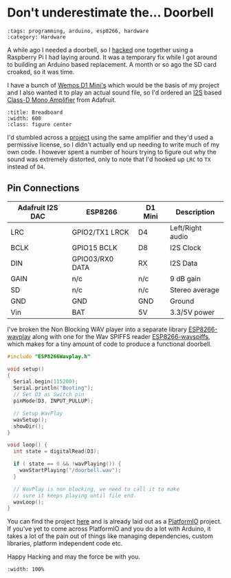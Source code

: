 Don't underestimate the... Doorbell
===================================

```{post} 2017-06-04
:tags: programming, arduino, esp8266, hardware
:category: Hardware
```

A while ago I needed a doorbell, so I [hacked](https://github.com/techman83/hackydoorbell) one together using a Raspberry Pi I had laying around. It was a temporary fix while I got around to building an Arduino based replacement. A month or so ago the SD card croaked, so it was time.

I have a bunch of [Wemos D1 Mini's](https://wiki.wemos.cc/products:d1:d1_mini) which would be the basis of my project and I also wanted it to play an actual sound file, so I'd ordered an [I2S](https://en.wikipedia.org/wiki/I%C2%B2S) based [Class-D Mono Amplifier](https://learn.adafruit.com/adafruit-max98357-i2s-class-d-mono-amp/overview) from Adafruit.


```{thumbnail} /assets/posts/2017-06-04-dont_underestimate_the_doorbell/doorbell.jpg
:title: Breadboard
:width: 600
:class: figure center
```

I'd stumbled across a [project](https://github.com/bbx10/SFX-I2S-web-trigger) using the same amplifier and they'd used a permissive license, so I didn't actually end up needing to write much of my own code. I however spent a number of hours trying to figure out why the sound was extremely distorted, only to note that I'd hooked up `LRC` to `TX` instead of `D4`.

## Pin Connections

<table class="table">
    <thead>
        <tr>
            <th>Adafruit I2S DAC</th>
            <th>ESP8266</th>
            <th>D1 Mini</th>
            <th>Description</th>
        </tr>
    </thead>
    <tbody>
        <tr>
            <td>LRC</td>
            <td>GPIO2/TX1 LRCK</td>
            <td>D4</td>
            <td>Left/Right audio</td>
        </tr>
        <tr>
            <td>BCLK</td>
            <td>GPIO15 BCLK</td>
            <td>D8</td>
            <td>I2S Clock</td>
        </tr>
        <tr>
            <td>DIN</td>
            <td>GPIO03/RX0 DATA</td>
            <td>RX</td>
            <td>I2S Data</td>
        </tr>
        <tr>
            <td>GAIN</td>
            <td>n/c</td>
            <td>n/c</td>
            <td>9 dB gain</td>
        </tr>
        <tr>
            <td>SD</td>
            <td>n/c</td>
            <td>n/c</td>
            <td>Stereo average</td>
        </tr>
        <tr>
            <td>GND</td>
            <td>GND</td>
            <td>GND</td>
            <td>Ground</td>
        </tr>
        <tr>
            <td>Vin</td>
            <td>BAT</td>
            <td>5V</td>
            <td>3.3/5V power</td>
        </tr>
    </tbody>
</table>

I've broken the Non Blocking WAV player into a separate library [ESP8266-wavplay](https://github.com/techman83/esp8266-wavplay) along with one for the Wav SPIFFS reader [ESP8266-wavspiffs](https://github.com/techman83/esp8266-wavspiffs), which makes for a tiny amount of code to produce a functional doorbell.

```c++
#include "ESP8266Wavplay.h"

void setup()
{
  Serial.begin(115200);
  Serial.println("Booting");
  // Set D3 as Switch pin
  pinMode(D3, INPUT_PULLUP);

  // Setup WavPlay
  wavSetup();
  showDir();
}

void loop() {
  int state = digitalRead(D3);

  if ( state == 0 && !wavPlaying()) {
    wavStartPlaying("/doorbell.wav");
  }

  // WavPlay is non blocking, we need to call it to make
  // sure it keeps playing until file end.
  wavLoop();
}
```

You can find the project [here](https://github.com/techman83/esp8266-doorbell) and is already laid out as a [PlatformIO](http://platformio.org/) project. If you've yet to come across PlatformIO and you do a lot with Arduino, it takes a lot of the pain out of things like managing dependencies, custom libraries, platform independent code etc.

Happy Hacking and  may the force be with you.

```{youtube} SCnJ7anb-r0
:width: 100%
```
